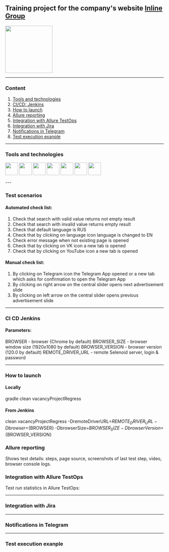 ## Training project for the company's website [Inline Group](https://inlinegroup.ru/)  

<image src="https://github.com/EvgeniiaLV/inline_group_vacancy_project/assets/153442050/329cb0b4-53b8-483e-8a9a-f74b0f5c790d" width="150" height="150"/>

---
### Content
1. [Tools and technologies](#tools-and-technologies)
2. [CI/CD: Jenkins](#ci-cd-jenkins)
3. [How to launch](#how-to-launch)
4. [Allure reporting](#allure-reporting)
5. [Integration with Allure TestOps](#integration-with-allure-testops)
6. [Integration with Jira](#integration-with-jira)
7. [Notifications in Telegram](#notifications-in-telegram)
8. [Test execution exanple](#test-execution-exanple)
---
### Tools and technologies
<p align="left">
  <img align="center" src="https://cdn.jsdelivr.net/gh/devicons/devicon@latest/icons/github/github-original-wordmark.svg" height="40" width="40" /> 
  <img align="center" src="https://cdn.jsdelivr.net/gh/devicons/devicon@latest/icons/java/java-original.svg" height="40" width="40" />
  <img align="center" src="https://cdn.jsdelivr.net/gh/devicons/devicon@latest/icons/intellij/intellij-original.svg" height="40" width="40" />
  <img align="center" src="https://cdn.jsdelivr.net/gh/devicons/devicon@latest/icons/gradle/gradle-original.svg" height="40" width="40" />
  <img align="center" src="https://cdn.jsdelivr.net/gh/devicons/devicon@latest/icons/jenkins/jenkins-original.svg" height="40" width="40" />
  <img align="center" src="https://cdn.jsdelivr.net/gh/devicons/devicon@latest/icons/junit/junit-plain-wordmark.svg" height="40" width="40" />       
  <img align="center" src="https://cdn.jsdelivr.net/gh/devicons/devicon@latest/icons/jira/jira-original-wordmark.svg" height="40" width="40" />
</p>
---

### Test scenarios
#### Automated check list:
1. Check that search with valid value returns not empty result
2. Check that search with invalid value returns empty result
3. Check that default language is RUS
4. Check that by clicking on language icon language is changed to EN
5. Check error message when not existing page is opened
6. Check that by clicking on VK icon a new tab is opened
7. Check that by clicking on YouTube icon a new tab is opened
#### Manual check list:
1. By clicking on Telegram icon the Telegram App opened or a new tab which asks for confirmation to open the Telegram App
2. By clicking on right arrow on the central slider opens next advertisement slide
3. By clicking on left arrow on the central slider opens previous advertisement slide
---
### CI CD Jenkins


#### Parameters:
BROWSER - browser (Chrome by default)
BROWSER_SIZE - browser window size (1920x1080 by default)
BROWSER_VERSION - browser version (120.0 by default)
REMOTE_DRIVER_URL - remote Selenoid server, login & password

---
### How to launch
#### Locally
gradle clean vacancyProjectRegress
#### From Jenkins
clean vacancyProjectRegress 
-DremoteDriverURL=${REMOTE_DRIVER_URL} 
-Dbrowser=${BROWSER} 
-DbrowserSize=${BROWSER_SIZE} 
-DbrowserVersion=${BROWSER_VERSION}

### Allure reporting
Shows test details: steps, page source, screenshots of last test step, video, browser console logs.

### Integration with Allure TestOps
Test run statistics in Allure TestOps:

---
### Integration with Jira

---
### Notifications in Telegram

---
### Test execution exanple
